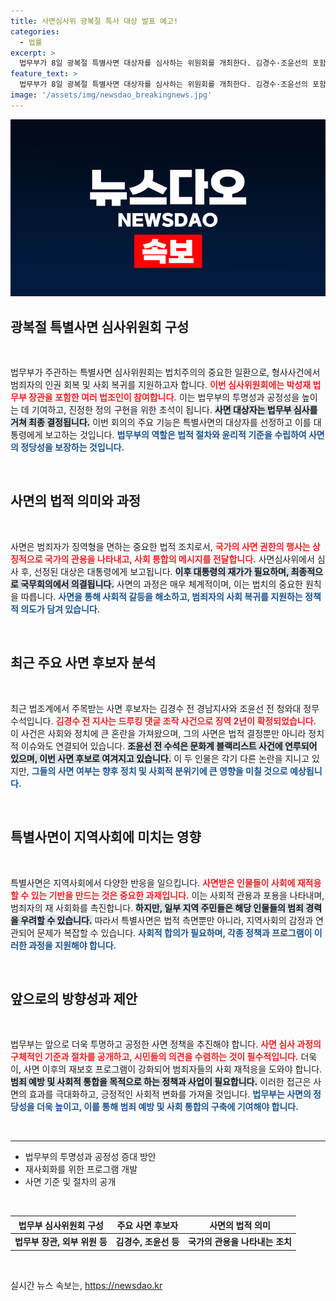 ```yaml
---
title: 사면심사위 광복절 특사 대상 발표 예고!
categories:
  - 법률
excerpt: >
  법무부가 8일 광복절 특별사면 대상자를 심사하는 위원회를 개최한다. 김경수·조윤선의 포함 여부에 이목이 집중, 국민들의 관심이 몰리고 있다. 이번 특사는 대통령의 권한으로 형을 면제해 주는 큰 의미가 있다. 자세한 내용을 확인해보세요!
feature_text: >
  법무부가 8일 광복절 특별사면 대상자를 심사하는 위원회를 개최한다. 김경수·조윤선의 포함 여부에 이목이 집중, 국민들의 관심이 몰리고 있다. 이번 특사는 대통령의 권한으로 형을 면제해 주는 큰 의미가 있다. 자세한 내용을 확인해보세요!
image: '/assets/img/newsdao_breakingnews.jpg'
---
```


<p><img src="/assets/img/newsdao_breakingnews.jpg" alt="ranknews 속보" /></p>

<h2 data-ke-size="size26">광복절 특별사면 심사위원회 구성</h2>

<p data-ke-size="size16">&nbsp;</p>

<p>법무부가 주관하는 특별사면 심사위원회는 법치주의의 중요한 일환으로, 형사사건에서 범죄자의 인권 회복 및 사회 복귀를 지원하고자 합니다. <b><span style="color: #ee2323;">이번 심사위원회에는 박성재 법무부 장관을 포함한 여러 법조인이 참여합니다.</span></b> 이는 법무부의 투명성과 공정성을 높이는 데 기여하고, 진정한 정의 구현을 위한 초석이 됩니다. <b><span style="background-color: #21538527;">사면 대상자는 법무부 심사를 거쳐 최종 결정됩니다.</span></b> 이번 회의의 주요 기능은 특별사면의 대상자를 선정하고 이를 대통령에게 보고하는 것입니다. <b><span style="color: #1a5490;">법무부의 역할은 법적 절차와 윤리적 기준을 수립하여 사면의 정당성을 보장하는 것입니다.</span></b></p>

<p data-ke-size="size16">&nbsp;</p>

<h2 data-ke-size="size26">사면의 법적 의미와 과정</h2>

<p data-ke-size="size16">&nbsp;</p>

<p>사면은 범죄자가 징역형을 면하는 중요한 법적 조치로서, <b><span style="color: #ee2323;">국가의 사면 권한의 행사는 상징적으로 국가의 관용을 나타내고, 사회 통합의 메시지를 전달합니다.</span></b> 사면심사위에서 심사 후, 선정된 대상은 대통령에게 보고됩니다. <b><span style="background-color: #21538527;">이후 대통령의 재가가 필요하며, 최종적으로 국무회의에서 의결됩니다.</span></b> 사면의 과정은 매우 체계적이며, 이는 법치의 중요한 원칙을 따릅니다. <b><span style="color: #1a5490;">사면을 통해 사회적 갈등을 해소하고, 범죄자의 사회 복귀를 지원하는 정책적 의도가 담겨 있습니다.</span></b></p>

<p data-ke-size="size16">&nbsp;</p>

<h2 data-ke-size="size26">최근 주요 사면 후보자 분석</h2>

<p data-ke-size="size16">&nbsp;</p>

<p>최근 법조계에서 주목받는 사면 후보자는 김경수 전 경남지사와 조윤선 전 청와대 정무수석입니다. <b><span style="color: #ee2323;">김경수 전 지사는 드루킹 댓글 조작 사건으로 징역 2년이 확정되었습니다.</span></b> 이 사건은 사회와 정치에 큰 혼란을 가져왔으며, 그의 사면은 법적 결정뿐만 아니라 정치적 이슈와도 연결되어 있습니다. <b><span style="background-color: #21538527;">조윤선 전 수석은 문화계 블랙리스트 사건에 연루되어 있으며, 이번 사면 후보로 여겨지고 있습니다.</span></b> 이 두 인물은 각기 다른 논란을 지니고 있지만, <b><span style="color: #1a5490;">그들의 사면 여부는 향후 정치 및 사회적 분위기에 큰 영향을 미칠 것으로 예상됩니다.</span></b></p>

<p data-ke-size="size16">&nbsp;</p>

<h2 data-ke-size="size26">특별사면이 지역사회에 미치는 영향</h2>

<p data-ke-size="size16">&nbsp;</p>

<p>특별사면은 지역사회에서 다양한 반응을 일으킵니다. <b><span style="color: #ee2323;">사면받은 인물들이 사회에 재적응할 수 있는 기반을 만드는 것은 중요한 과제입니다.</span></b> 이는 사회적 관용과 포용을 나타내며, 범죄자의 재 사회화를 촉진합니다. <b><span style="background-color: #21538527;">하지만, 일부 지역 주민들은 해당 인물들의 범죄 경력을 우려할 수 있습니다.</span></b> 따라서 특별사면은 법적 측면뿐만 아니라, 지역사회의 감정과 연관되어 문제가 복잡할 수 있습니다. <b><span style="color: #1a5490;">사회적 합의가 필요하며, 각종 정책과 프로그램이 이러한 과정을 지원해야 합니다.</span></b></p>

<p data-ke-size="size16">&nbsp;</p>

<h2 data-ke-size="size26">앞으로의 방향성과 제안</h2>

<p data-ke-size="size16">&nbsp;</p>

<p>법무부는 앞으로 더욱 투명하고 공정한 사면 정책을 추진해야 합니다. <b><span style="color: #ee2323;">사면 심사 과정의 구체적인 기준과 절차를 공개하고, 시민들의 의견을 수렴하는 것이 필수적입니다.</span></b> 더욱이, 사면 이후의 재보호 프로그램이 강화되어 범죄자들의 사회 재적응을 도와야 합니다. <b><span style="background-color: #21538527;">범죄 예방 및 사회적 통합을 목적으로 하는 정책과 사업이 필요합니다.</span></b> 이러한 접근은 사면의 효과를 극대화하고, 긍정적인 사회적 변화를 가져올 것입니다. <b><span style="color: #1a5490;">법무부는 사면의 정당성을 더욱 높이고, 이를 통해 범죄 예방 및 사회 통합의 구축에 기여해야 합니다.</span></b></p>

<p data-ke-size="size16">&nbsp;</p>

<hr />

<ul>
  <li>법무부의 투명성과 공정성 증대 방안</li>
  <li>재사회화를 위한 프로그램 개발</li>
  <li>사면 기준 및 절차의 공개</li>
</ul>

<p data-ke-size="size16">&nbsp;</p>

<table>
  <thead>
    <tr>
      <th style="text-align: center; height: 17px;"><b>법무부 심사위원회 구성</b></th>
      <th style="text-align: center; height: 17px;"><b>주요 사면 후보자</b></th>
      <th style="text-align: center; height: 17px;"><b>사면의 법적 의미</b></th>
    </tr>
  </thead>
  <tbody>
    <tr>
      <td style="text-align: center; height: 17px;"><b>법무부 장관, 외부 위원 등</b></td>
      <td style="text-align: center; height: 17px;"><b>김경수, 조윤선 등</b></td>
      <td style="text-align: center; height: 17px;"><b>국가의 관용을 나타내는 조치</b></td>
    </tr>
  </tbody>
</table>

<p data-ke-size="size16">&nbsp;</p>
실시간 뉴스 속보는, <a href="https://newsdao.kr" rel="dofollow">https://newsdao.kr</a>


